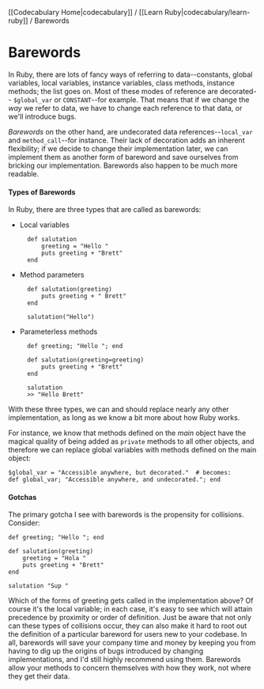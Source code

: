 [[Codecabulary Home|codecabulary]] / [[Learn Ruby|codecabulary/learn-ruby]] / Barewords

# Barewords

In Ruby, there are lots of fancy ways of referring to data--constants, global variables, local variables, instance variables, class methods, instance methods; the list goes on. Most of these modes of reference are decorated-- `$global_var` or `CONSTANT`--for example. That means that if we change the _way_ we refer to data, we have to change each reference to that data, or we'll introduce bugs.

_Barewords_ on the other hand, are undecorated data references--`local_var` and `method_call`--for instance. Their lack of decoration adds an inherent flexibility; if we decide to change their implementation later, we can implement them as another form of bareword and save ourselves from bricking our implementation. Barewords also happen to be much more readable.

#### Types of Barewords

In Ruby, there are three types that are called as barewords:

* Local variables

	
		def salutation
			greeting = "Hello "
			puts greeting + "Brett"
		end
	
	
* Method parameters

		def salutation(greeting)
			puts greeting + " Brett"
		end
		
		salutation("Hello")
		

* Parameterless methods

		def greeting; "Hello "; end
		
		def salutation(greeting=greeting)
			puts greeting + "Brett"
		end
		
		salutation
		>> "Hello Brett"
		
With these three types, we can and should replace nearly any other implementation, as long as we know a bit more about how Ruby works. 

For instance, we know that methods defined on the _main_ object have the magical quality of being added as `private` methods to all other objects, and therefore we can replace global variables with methods defined on the main object:

	$global_var = "Accessible anywhere, but decorated."  # becomes:
	def global_var; "Accessible anywhere, and undecorated."; end
	
#### Gotchas

The primary gotcha I see with barewords is the propensity for collisions. Consider:

	def greeting; "Hello "; end
	
	def salutation(greeting)
		greeting = "Hola "
		puts greeting + "Brett"
	end
	
	salutation "Sup "
	
Which of the forms of greeting gets called in the implementation above? Of course it's the local variable; in each case, it's easy to see which will attain precedence by proximity or order of definition. Just be aware that not only can these types of collisions occur, they can also make it hard to root out the definition of a particular bareword for users new to your codebase. In all, barewords will save your company time and money by keeping you from having to dig up the origins of bugs introduced by changing implementations, and I'd still highly recommend using them. Barewords allow your methods to concern themselves with how they work, not where they get their data.
	
		
		

